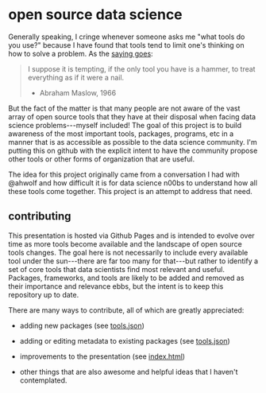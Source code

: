 open source data science
========================

Generally speaking, I cringe whenever someone asks me "what tools do
you use?" because I have found that tools tend to limit one's thinking
on how to solve a problem. As the
[saying goes](http://en.wikipedia.org/wiki/Law_of_the_instrument):

> I suppose it is tempting, if the only tool you have is a hammer, to
> treat everything as if it were a nail.
>
> - Abraham Maslow, 1966

But the fact of the matter is that many people are not aware of the
vast array of open source tools that they have at their disposal when
facing data science problems---myself included! The goal of this
project is to build awareness of the most important tools, packages,
programs, etc in a manner that is as accessible as possible to the
data science community. I'm putting this on github with the explicit
intent to have the community propose other tools or other forms of
organization that are useful.

The idea for this project originally came from a conversation I had
with @ahwolf and how difficult it is for data science n00bs to
understand how all these tools come together. This project is an
attempt to address that need.

contributing
------------

This presentation is hosted via Github Pages and is intended to evolve
over time as more tools become available and the landscape of open
source tools changes. The goal here is not necessarily to include
every available tool under the sun---there are far too many for
that---but rather to identify a set of core tools that data scientists
find most relevant and useful. Packages, frameworks, and tools are
likely to be added and removed as their importance and relevance ebbs,
but the intent is to keep this repository up to date.

There are many ways to contribute, all of which are greatly appreciated:

* adding new packages (see [tools.json](tools.json))

* adding or editing metadata to existing packages (see
  [tools.json](tools.json))

* improvements to the presentation (see [index.html](index.html))

* other things that are also awesome and helpful ideas that I haven't
  contemplated.
